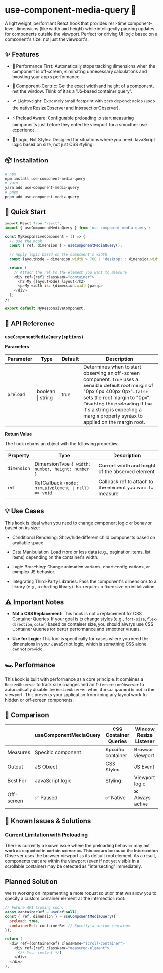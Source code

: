 # use-component-media-query 🎯

A lightweight, performant React hook that provides real-time component-level dimensions (like width and height) while intelligently pausing updates for components outside the viewport. Perfect for driving UI logic based on a component's size, not just the viewport's.

## ✨ Features
* 🚀 Performance First: Automatically stops tracking dimensions when the component is off-screen, eliminating unnecessary calculations and boosting your app's performance.

* 📏 Component-Centric: Get the exact width and height of a component, not the window. Think of it as a "JS-based container query".

* 🪶 Lightweight: Extremely small footprint with zero dependencies (uses the native ResizeObserver and IntersectionObserver).

* ⚡ Preload Aware: Configurable preloading to start measuring components just before they enter the viewport for a smoother user experience.

* 🧠 Logic, Not Styles: Designed for situations where you need JavaScript logic based on size, not just CSS styling.

## 📦 Installation

```bash
# npm
npm install use-component-media-query
# yarn
yarn add use-component-media-query
# pnpm
pnpm add use-component-media-query
```

## 🚀 Quick Start

```js
import React from 'react';
import { useComponentMediaQuery } from 'use-component-media-query';

const MyResponsiveComponent = () => {
  // Use the hook
  const { ref, dimension } = useComponentMediaQuery();

  // Apply logic based on the component's width
  const layoutMode = dimension.width > 768 ? 'desktop' : dimension.width > 480 ? 'tablet' : 'mobile';

  return (
    // Attach the ref to the element you want to measure
    <div ref={ref} className="container">
      <h2>My {layoutMode} layout</h2>
      <p>My width is: {dimension.width}px</p>
    </div>
  );
};

export default MyResponsiveComponent;
```

## 📖 API Reference

### `useComponentMediaQuery(options)`

**Parameters**

| Parameter | Type              | Default | Description                                                                                                                                                                                                                                                                                  |
|-----------|-------------------|---------|----------------------------------------------------------------------------------------------------------------------------------------------------------------------------------------------------------------------------------------------------------------------------------------------|
| `preload` | boolean \| string | true    | Determines when to start observing an off-screen component.  `true` uses a sensible default root margin of "0px 0px 400px 0px".   `false` sets the root margin to "0px". Disabling the preloading  If the it's a string is expecting a margin property syntax to applied on the margin root. |

**Return Value**

The hook returns an object with the following properties:

| Property | Type | Description |
|---|---|---|
| `dimension` | DimensionType `{ width: number, height: number }` | Current width and height of the observed element |
| `ref` | RefCallback `(node: HTMLDivElement \| null) => void` | Callback ref to attach to the element you want to measure |

## 💡 Use Cases

This hook is ideal when you need to change component logic or behavior based on its size:

* Conditional Rendering: Show/hide different child components based on available space.

* Data Manipulation: Load more or less data (e.g., pagination items, list items) depending on the container's width.

* Logic Branching: Change animation variants, chart configurations, or complex JS behavior.

* Integrating Third-Party Libraries: Pass the component's dimensions to a library (e.g., a charting library) that requires a fixed size on initialization.

## ⚠️ Important Notes

* **Not a CSS Replacement:** This hook is not a replacement for CSS Container Queries. If your goal is to change styles (e.g., `font-size`, `flex-direction`, `color`) based on container size, you should always use CSS Container Queries for better performance and smoother visuals.

* **Use for Logic:** This tool is specifically for cases where you need the dimensions in your JavaScript logic, which is something CSS alone cannot provide.

## 🏎️ Performance
This hook is built with performance as a core principle. It combines a `ResizeObserver` to track size changes and an `IntersectionObserver` to automatically disable the `ResizeObserver` when the component is not in the viewport. This prevents your application from doing any layout work for hidden or off-screen components.

## 🔮 Comparison

|            | useComponentMediaQuery | CSS Container Queries | Window Resize Listener |
|------------|------------------------|-----------------------|------------------------|
| Measures   | Specific component     | Specific container    | Browser viewport       |
| Output     | JS Object              | CSS Styles            | JS Event               |
| Best For   | JavaScript logic       | Styling               | Viewport logic         |
| Off-screen | ✅ Paused               | ✅ Native              | ❌ Always active        |


## 🐛 Known Issues & Solutions

### Current Limitation with Preloading

There is currently a known issue where the preloading behavior may not work as expected in certain scenarios. This occurs because the Intersection Observer uses the browser viewport as its default root element. As a result, components that are within the viewport (even if not yet visible in a scrollable container) may be detected as "intersecting" immediately.

## Planned Solution

We're working on implementing a more robust solution that will allow you to specify a custom container element as the intersection root:

```js
// Future API (coming soon)
const containerRef = useRef(null);
const { ref, dimension } = useComponentMediaQuery({
  preload: true,
  containerRef: containerRef // Specify a custom container
});

return (
  <div ref={containerRef} className="scroll-container">
    <div ref={ref} className="measured-element">
      {/* Your content */}
    </div>
  </div>
);
```


